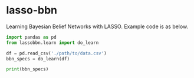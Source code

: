 # lasso-bbn

Learning Bayesian Belief Networks with LASSO. Example code is as below. 

```python
import pandas as pd
from lassobbn.learn import do_learn

df = pd.read_csv('./path/to/data.csv')
bbn_specs = do_learn(df)

print(bbn_specs)
```
